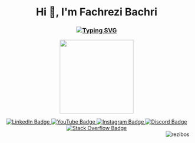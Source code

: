 <h1 align="center">Hi 👋, I'm Fachrezi Bachri</h1>
<h3 align="center"><Hello, World!/></h3>

<h3 align="center">

[![Typing SVG](https://readme-typing-svg.demolab.com?font=Fira+Code&size=24&duration=4000&pause=1000&center=true&vCenter=true&width=435&lines=Hello!+I'm+Fachrezi+Bachri;Full+Stack+Developer;Web+Developer;Mobile+Developer)](https://git.io/typing-svg)

</h3>

<!-- GITF DAN LINK -->
<p align="center">
  <img src="https://media.giphy.com/media/5eLDrEaRGHegx2FeF2/giphy.gif" width="200"/>
</p>

<div align="center" id="badges">
  <a href="https://www.linkedin.com/in/fachrezi-bachri-95490a308/">
    <img src="https://img.shields.io/badge/LinkedIn-blue?style=for-the-badge&logo=linkedin&logoColor=white" alt="LinkedIn Badge"/>
  </a>
  <a href="https://www.youtube.com/c/xcodezrezi">
    <img src="https://img.shields.io/badge/YouTube-red?style=for-the-badge&logo=youtube&logoColor=white" alt="YouTube Badge"/>
  </a>
  <a href="https://instagram.com/xroxrezi">
    <img src="https://img.shields.io/badge/Instagram-purple?style=for-the-badge&logo=instagram&logoColor=white" alt="Instagram Badge"/>
  </a>
  <a href="https://discord.gg/4bDyzhvc">
    <img src="https://img.shields.io/badge/Discord-5865F2?style=for-the-badge&logo=discord&logoColor=white" alt="Discord Badge"/>
  </a>
  <a href="https://stackoverflow.com/users/xroxrezix">
    <img src="https://img.shields.io/badge/Stack_Overflow-FE7A16?style=for-the-badge&logo=stack-overflow&logoColor=white" alt="Stack Overflow Badge"/>
  </a>
</div>

<img align="right" src="https://komarev.com/ghpvc/?username=rezibos&label=GITHUB%20VIEWS&color=grey&style=for-the-badge" alt="rezibos" />
